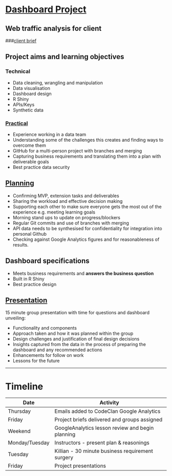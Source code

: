 # [Dashboard Project](https://thisisjohnnylau.shinyapps.io/shiny_dashboard_project/)

## Web traffic analysis for client
###[client brief](client_brief/DE3_Group_2_project_brief.html)


## Project aims and learning objectives

### Technical
* Data cleaning, wrangling and manipulation  
* Data visualisation  
* Dashboard design  
* R Shiny  
* APIs/Keys   
* Synthetic data  

### [Practical](planning/team_goals.html)

* Experience working in a data team  
* Understanding some of the challenges this creates and finding ways to overcome them
* GitHub for a multi-person project with branches and merging  
* Capturing business requirements and translating them into a plan with deliverable goals  
* Best practice data security  

## [Planning](planning/dashboard_project_brainstorm.html)

* Confirming MVP, extension tasks and deliverables
* Sharing the workload and effective decision making
* Supporting each other to make sure everyone gets the most out of the experience e.g. meeting learning goals
* Morning stand ups to update on progress/blockers
* Regular Git commits and use of branches with merging  
* API data needs to be synthesised for confidentiality for integration into personal Github
* Checking against Google Analytics figures and for reasonableness of results. 

## Dashboard specifications

* Meets business requirements and **answers the business question**  
* Built in R Shiny
* Best practice design

## [Presentation](https://docs.google.com/presentation/d/1NcQUp7F1CfNCNU5n42NmqNTDWnIjuApp5n2OLUdUmi0/edit?usp=sharing)

15 minute group presentation with time for questions and dashboard unveiling:

* Functionality and components  
* Approach taken and how it was planned within the group  
* Design challenges and justification of final design decisions  
* Insights captured from the data in the process of preparing the dashboard and any recommended actions  
* Enhancements for follow on work  
* Lessons for the future  

***

# Timeline

| Date | Activity |
|-----------------|-------------------------------------|
| Thursday | Emails added to CodeClan Google Analytics |
| Friday | Project briefs delivered and groups assigned |
| Weekend | GoogleAnalytics lesson review and begin planning |
| Monday/Tuesday | Instructors - present plan & reasonings |
| Tuesday | Killian - 30 minute business requirement surgery  |
| Friday | Project presentations |



